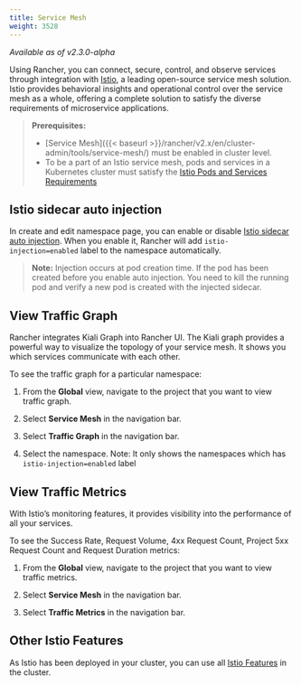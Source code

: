 ```yaml
---
title: Service Mesh
weight: 3528
---
```


_Available as of v2.3.0-alpha_

Using Rancher, you can connect, secure, control, and observe services through integration with [Istio](https://istio.io/), a leading open-source service mesh solution. Istio provides behavioral insights and operational control over the service mesh as a whole, offering a complete solution to satisfy the diverse requirements of microservice applications.

>**Prerequisites:**
>
>- [Service Mesh]({{< baseurl >}}/rancher/v2.x/en/cluster-admin/tools/service-mesh/) must be enabled in cluster level.
>- To be a part of an Istio service mesh, pods and services in a Kubernetes cluster must satisfy the [Istio Pods and Services Requirements](https://istio.io/docs/setup/kubernetes/prepare/requirements/)  

## Istio sidecar auto injection

In create and edit namespace page, you can enable or disable [Istio sidecar auto injection](https://istio.io/blog/2019/data-plane-setup/#automatic-injection). When you enable it, Rancher will add `istio-injection=enabled` label to the namespace automatically.

> **Note:** Injection occurs at pod creation time. If the pod has been created before you enable auto injection. You need to kill the running pod and verify a new pod is created with the injected sidecar.

## View Traffic Graph

Rancher integrates Kiali Graph into Rancher UI. The Kiali graph provides a powerful way to visualize the topology of your service mesh. It shows you which services communicate with each other.

To see the traffic graph for a particular namespace:

1. From the **Global** view, navigate to the project that you want to view traffic graph.

1. Select **Service Mesh** in the navigation bar.

1. Select **Traffic Graph** in the navigation bar.

1. Select the namespace. Note: It only shows the namespaces which has `istio-injection=enabled` label

## View Traffic Metrics

With Istio’s monitoring features, it provides visibility into the performance of all your services.

To see the Success Rate, Request Volume, 4xx Request Count, Project 5xx Request Count and Request Duration metrics:

1. From the **Global** view, navigate to the project that you want to view traffic metrics.

1. Select **Service Mesh** in the navigation bar.

1. Select **Traffic Metrics** in the navigation bar.


## Other Istio Features

As Istio has been deployed in your cluster, you can use all [Istio Features](https://istio.io/docs/concepts/what-is-istio/#core-features) in the cluster.
